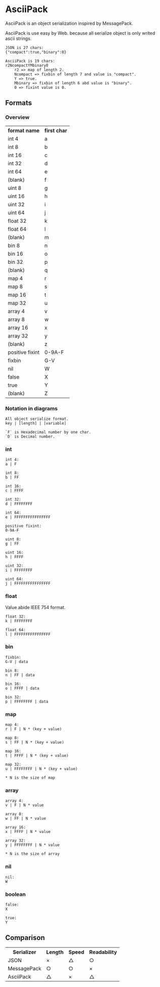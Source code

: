 # AsciiPack

AsciiPack is an object serialization inspired by MessagePack.

AsciiPack is use easy by Web. because all serialize object is only writed ascii strings.

    JSON is 27 chars:
    {"compact":true,"binary":0}

    AsciiPack is 19 chars:
    r2NcompactYMbinary0
        r2 => map of length 2.
        Ncompact => fixbin of length 7 and value is "compact".
        Y => true.
        Mbinary => fixbin of length 6 abd value is "binary".
        0 => fixint value is 0.

## Formats

### Overview

<table>
  <tr><th>format name</th><th>first char</th></tr>
  <tr><td>int 4</td><td>a</td></tr>
  <tr><td>int 8</td><td>b</td></tr>
  <tr><td>int 16</td><td>c</td></tr>
  <tr><td>int 32</td><td>d</td></tr>
  <tr><td>int 64</td><td>e</td></tr>
  <tr><td>(blank)</td><td>f</td></tr>
  <tr><td>uint 8</td><td>g</td></tr>
  <tr><td>uint 16</td><td>h</td></tr>
  <tr><td>uint 32</td><td>i</td></tr>
  <tr><td>uint 64</td><td>j</td></tr>
  <tr><td>float 32</td><td>k</td></tr>
  <tr><td>float 64</td><td>l</td></tr>
  <tr><td>(blank)</td><td>m</td></tr>
  <tr><td>bin 8</td><td>n</td></tr>
  <tr><td>bin 16</td><td>o</td></tr>
  <tr><td>bin 32</td><td>p</td></tr>
  <tr><td>(blank)</td><td>q</td></tr>
  <tr><td>map 4</td><td>r</td></tr>
  <tr><td>map 8</td><td>s</td></tr>
  <tr><td>map 16</td><td>t</td></tr>
  <tr><td>map 32</td><td>u</td></tr>
  <tr><td>array 4</td><td>v</td></tr>
  <tr><td>array 8</td><td>w</td></tr>
  <tr><td>array 16</td><td>x</td></tr>
  <tr><td>array 32</td><td>y</td></tr>
  <tr><td>(blank)</td><td>z</td></tr>
  <tr><td>positive fixint</td><td>0-9A-F</td></tr>
  <tr><td>fixbin</td><td>G-V</td></tr>
  <tr><td>nil</td><td>W</td></tr>
  <tr><td>false</td><td>X</td></tr>
  <tr><td>true</td><td>Y</td></tr>
  <tr><td>(blank)</td><td>Z</td></tr>
</table>

### Notation in diagrams
    All object serialize format.
    key | [length] | [variable]

    `F` is Hexadecimal number by one char.
    `D` is Decimal number.

### int
    int 4:
    a | F

    int 8:
    b | FF

    int 16:
    c | FFFF

    int 32:
    d | FFFFFFFF

    int 64:
    e | FFFFFFFFFFFFFFFF

    positive fixint:
    0-9A-F

    uint 8:
    g | FF

    uint 16:
    h | FFFF

    uint 32:
    i | FFFFFFFF

    uint 64:
    j | FFFFFFFFFFFFFFFF

### float
Value abide IEEE 754 format.

    float 32:
    k | FFFFFFFF

    float 64:
    l | FFFFFFFFFFFFFFFF

### bin
    fixbin:
    G-V | data

    bin 8:
    n | FF | data

    bin 16:
    o | FFFF | data

    bin 32:
    p | FFFFFFFF | data

### map
    map 4:
    r | F | N * (key + value)

    map 8:
    s | FF | N * (key + value)

    map 16:
    t | FFFF | N * (key + value)

    map 32:
    u | FFFFFFFF | N * (key + value)

    * N is the size of map

### array
    array 4:
    v | F | N * value

    array 8:
    w | FF | N * value

    array 16:
    x | FFFF | N * value

    array 32:
    y | FFFFFFFF | N * value

    * N is the size of array

### nil
    nil:
    W

### boolean
    false:
    X

    true:
    Y

## Comparison

<table>
  <tr><th>Serializer</th><th>Length</th><th>Speed</th><th>Readability</th></tr>
  <tr><td>JSON</td><td>×</td><td>△</td><td>○</td></tr>
  <tr><td>MessagePack</td><td>○</td><td>○</td><td>×</td></tr>
  <tr><td>AsciiPack</td><td>△</td><td>×</td><td>△</td></tr>
</table>

